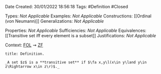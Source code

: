 <br />
<br />

Date Created: 30/01/2022 18:56:18
Tags: #Definition #Closed 

Types: _Not Applicable_
Examples: _Not Applicable_
Constructions: [[Ordinal (von Neumann)]]
Generalizations: _Not Applicable_

Properties: _Not Applicable_
Sufficiencies: _Not Applicable_
Equivalences: [[Transitive set iff every element is a subset]]
Justifications: _Not Applicable_

Context: [$\textrm{FOL}$](obsidian://open?file=First%20Order%20Logic)$\,\,\rightsquigarrow\,\,$[$\textrm{ZF}$](obsidian://open?file=Zermelo-Fraenkel%20Set%20Theory)

``` ad-Definition
title: Definition.

_A set $z$ is a **transitive set** if $\fa x,y\l(x\in y\land y\in z\Rightarrow x\in z\r)$._

```
